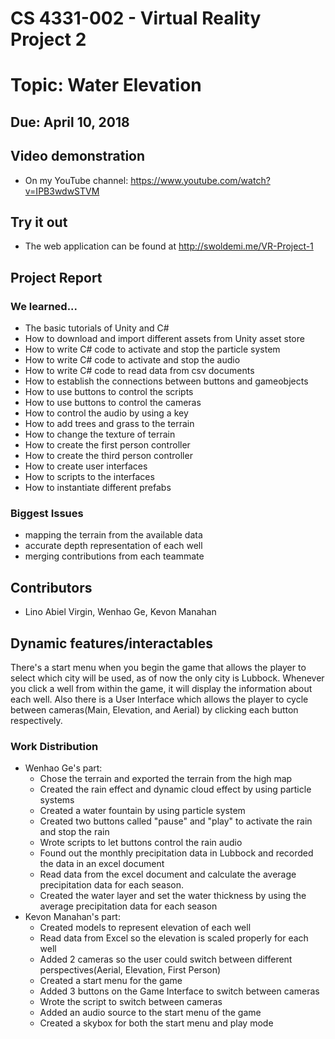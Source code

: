 # CS 4331-002 - Virtual Reality Project 2
# Topic: Water Elevation
## Due: April 10, 2018

## Video demonstration
   - On my YouTube channel: https://www.youtube.com/watch?v=IPB3wdwSTVM
## Try it out
   - The web application can be found at http://swoldemi.me/VR-Project-1
   
## Project Report

### We learned...
- The basic tutorials of Unity and C#
- How to download and import different assets from Unity asset store
- How to write C# code to activate and stop the particle system
- How to write C# code to activate and stop the audio
- How to write C# code to read data from csv documents
- How to establish the connections between buttons and gameobjects
- How to use buttons to control the scripts
- How to use buttons to control the cameras
- How to control the audio by using a key
- How to add trees and grass to the terrain
- How to change the texture of terrain
- How to create the first person controller
- How to create the third person controller
- How to create user interfaces
- How to scripts to the interfaces
- How to instantiate different prefabs

### Biggest Issues
- mapping the terrain from the available data
- accurate depth representation of each well
- merging contributions from each teammate

## Contributors
- Lino Abiel Virgin, Wenhao Ge, Kevon Manahan

## Dynamic features/interactables
There's a start menu when you begin the game that allows the player to select which city will be used, as of now the only city is Lubbock. Whenever you click a well from within the game, it will display the information about each well. Also there is a User Interface which allows the player to cycle between cameras(Main, Elevation, and Aerial) by clicking each button respectively.

### Work Distribution
- Wenhao Ge's part:
   - Chose the terrain and exported the terrain from the high map 
   - Created the rain effect and dynamic cloud effect by using particle systems
   - Created a water fountain by using particle system
   - Created two buttons called "pause" and "play" to activate the rain and stop the rain
   - Wrote scripts to let buttons control the rain audio
   - Found out the monthly precipitation data in Lubbock and recorded the data in an excel document
   - Read data from the excel document and calculate the average precipitation data for each season.
   - Created the water layer and set the water thickness by using the average precipitation data for each season
 - Kevon Manahan's part:
   - Created models to represent elevation of each well
   - Read data from Excel so the elevation is scaled properly for each well
   - Added 2 cameras so the user could switch between different perspectives(Aerial, Elevation, First Person)
   - Created a start menu for the game
   - Added 3 buttons on the Game Interface to switch between cameras
   - Wrote the script to switch between cameras
   - Added an audio source to the start menu of the game
   - Created a skybox for both the start menu and play mode
